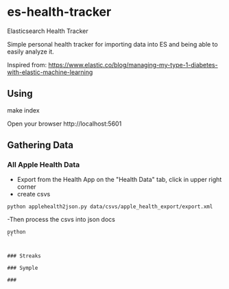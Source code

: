 # es-health-tracker
Elasticsearch Health Tracker

Simple personal health tracker for importing data into ES and being able to easily analyze it.

Inspired from: https://www.elastic.co/blog/managing-my-type-1-diabetes-with-elastic-machine-learning


## Using

make index


Open your browser
http://localhost:5601



## Gathering Data


### All Apple Health Data

- Export from the Health App on the "Health Data" tab, click in upper right corner
- create csvs

```
python applehealth2json.py data/csvs/apple_health_export/export.xml
```

-Then process the csvs into json docs

```
python
``


### Streaks

### Symple

###
